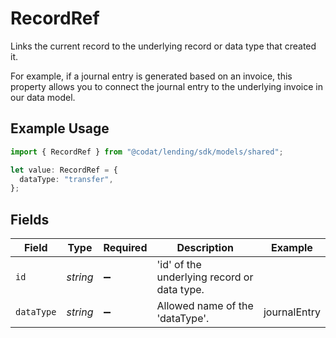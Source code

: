 # RecordRef

Links the current record to the underlying record or data type that created it. 

For example, if a journal entry is generated based on an invoice, this property allows you to connect the journal entry to the underlying invoice in our data model. 

## Example Usage

```typescript
import { RecordRef } from "@codat/lending/sdk/models/shared";

let value: RecordRef = {
  dataType: "transfer",
};
```

## Fields

| Field                                       | Type                                        | Required                                    | Description                                 | Example                                     |
| ------------------------------------------- | ------------------------------------------- | ------------------------------------------- | ------------------------------------------- | ------------------------------------------- |
| `id`                                        | *string*                                    | :heavy_minus_sign:                          | 'id' of the underlying record or data type. |                                             |
| `dataType`                                  | *string*                                    | :heavy_minus_sign:                          | Allowed name of the 'dataType'.             | journalEntry                                |